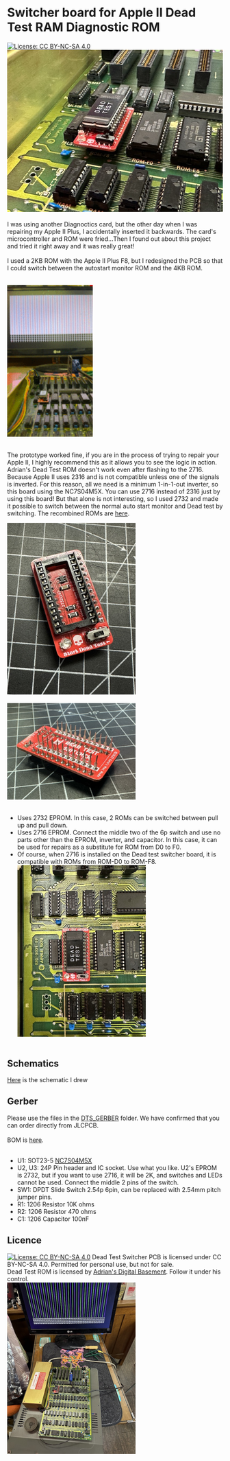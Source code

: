 # Switcher board for Apple II Dead Test RAM Diagnostic ROM
[![License: CC BY-NC-SA 4.0](https://img.shields.io/badge/License-CC%20BY--NC--SA%204.0-lightgrey.svg)](https://creativecommons.org/licenses/by-nc-sa/4.0/)
<br>
<img src="Pictures/IMG_8812.jpeg" width="520px"><BR><BR>
I was using another Diagnoctics card, but the other day when I was repairing my Apple II Plus, I accidentally inserted it backwards. The card's microcontroller and ROM were fried...Then I found out about this project and tried it right away and it was really great!<BR><BR>I used a 2KB ROM with the Apple II Plus F8, but I redesigned the PCB so that I could switch between the autostart monitor ROM and the 4KB ROM.<BR><BR>

<img src="Pictures/DTS11.gif" width="200px"><BR><BR>

The prototype worked fine, if you are in the process of trying to repair your Apple II, I highly recommend this as it allows you to see the logic in action. Adrian's Dead Test ROM doesn't work even after flashing to the 2716. Because Apple II uses 2316 and is not compatible unless one of the signals is inverted. For this reason, all we need is a minimum 1-in-1-out inverter, so this board using the NC7S04M5X. You can use 2716 instead of 2316 just by using this board! But that alone is not interesting, so I used 2732 and made it possible to switch between the normal auto start monitor and Dead test by switching. The recombined ROMs are [here](DeadTestSW_ROMS). 

<img src="Pictures/IMG_9268.jpeg" width="300px"><BR><BR>
<img src="Pictures/IMG_9269.jpeg" width="300px"><BR><BR>

- Uses 2732 EPROM. In this case, 2 ROMs can be switched between pull up and pull down.<BR>
- Uses 2716 EPROM. Connect the middle two of the 6p switch and use no parts other than the EPROM, inverter, and capacitor. In this case, it can be used for repairs as a substitute for ROM from D0 to F0.<BR>
- Of course, when 2716 is installed on the Dead test switcher board, it is compatible with ROMs from ROM-D0 to ROM-F8.<BR>
<img src="Pictures/IMG_8811.jpeg" width="300px"><BR><BR>
## Schematics

[Here](Dead_Test_Switcher_1.1a.pdf) is the schematic I drew

## Gerber

Please use the files in the [DTS_GERBER](DTS_GERBER) folder. We have confirmed that you can order directly from JLCPCB.<BR><BR>
BOM is [here](DTS11.xlsx).<BR><BR>
- U1: SOT23-5 [NC7S04M5X](https://www.digikey.jp/en/products/detail/onsemi/NC7S04M5X-L22090/16910805)
- U2, U3: 24P Pin header and IC socket. Use what you like. U2's EPROM is 2732, but if you want to use 2716, it will be 2K, and switches and LEDs cannot be used. Connect the middle 2 pins of the switch.
- SW1: DPDT Slide Switch 2.54p 6pin, can be replaced with 2.54mm pitch jumper pins.
- R1: 1206 Resistor 10K ohms
- R2: 1206 Resistor 470 ohms
- C1: 1206 Capacitor 100nF

## Licence

[![License: CC BY-NC-SA 4.0](https://img.shields.io/badge/License-CC%20BY--NC--SA%204.0-lightgrey.svg)](https://creativecommons.org/licenses/by-nc-sa/4.0/)
Dead Test Switcher PCB is licensed under CC BY-NC-SA 4.0. Permitted for personal use, but not for sale.<BR>
Dead Test ROM is licensed by [Adrian's Digital Basement](https://adriansbasement.com). Follow it under his control.<BR>
<img src="Pictures/IMG_8808.jpeg" width="300px">



